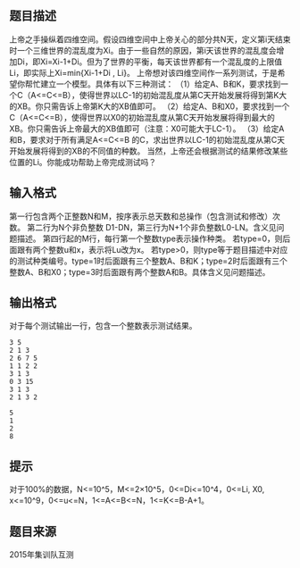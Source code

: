 


## 题目描述
上帝之手操纵着四维空间。假设四维空间中上帝关心的部分共N天，定义第i天结束时一个三维世界的混乱度为Xi。由于一些自然的原因，第i天该世界的混乱度会增加Di，即Xi=Xi-1+Di。但为了世界的平衡，每天该世界都有一个混乱度的上限值Li，即实际上Xi=min{Xi-1+Di , Li}。
上帝想对该四维空间作一系列测试，于是希望你帮忙建立一个模型。具体有以下三种测试：
（1）给定A、B和K，要求找到一个C（A<=C<=B），使得世界以LC-1的初始混乱度从第C天开始发展将得到第K大的XB­。你只需告诉上帝第K大的XB值即可。
（2）给定A、B和X0，要求找到一个C（A<=C<=B），使得世界以X0的初始混乱度从第C天开始发展将得到最大的XB。你只需告诉上帝最大的XB值即可（注意：X0可能大于LC-1）。
（3）给定A和B，要求对于所有满足A<=C<=B 的C，求出世界以LC-1的初始混乱度从第C天开始发展将得到的XB的不同值的种数­。
当然，上帝还会根据测试的结果修改某些位置的Li。你能成功帮助上帝完成测试吗？
## 输入格式
第一行包含两个正整数N和M，按序表示总天数和总操作（包含测试和修改）次数。
第二行为N个非负整数 D1-DN，第三行为N+1个非负整数L0-LN。含义见问题描述。
第四行起的M行，每行第一个整数type表示操作种类。
若type=0，则后面跟有两个整数u和x，表示将Lu改为x。
若type>0，则type等于题目描述中对应的测试种类编号。type=1时后面跟有三个整数A、B和K；type=2时后面跟有三个整数A、B和X0；type=3时后面跟有两个整数A和B。具体含义见问题描述。
## 输出格式
对于每个测试输出一行，包含一个整数表示测试结果。

```input1
3 5
2 1 3
2 6 7 5
1 1 2 2
3 1 3
0 3 15
3 1 3
2 1 3 2

```

```output1
5
1
2
8
```

## 提示
对于100%的数据，N<=10^5，M<=2×10^5，0<=Di<=10^4，0<=Li, X0, x<=10^9，0<=u<=N，1<=A<=B<=N，1<=K<=B-A+1。
## 题目来源
2015年集训队互测


